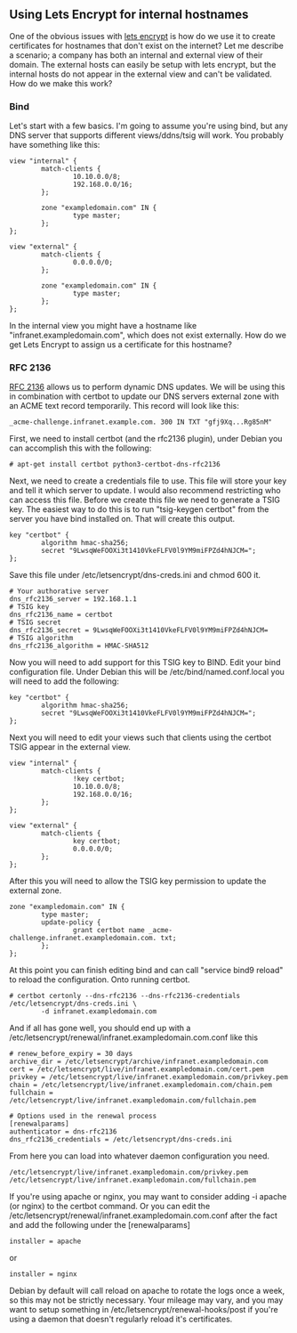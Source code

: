 ## Using Lets Encrypt for internal hostnames

One of the obvious issues with [lets encrypt](https://letsencrypt.org/) is how do we use it to create certificates for hostnames that don't exist on the internet?  Let me describe a scenario; a company has both an internal and external view of their
domain. The external hosts can easily be setup with lets encrypt, but the internal hosts do not appear in the external view and can't be validated. How do we make this work?  

### Bind

Let's start with a few basics. I'm going to assume you're using bind, but any DNS server that supports different views/ddns/tsig will work. You probably have something like this:

```
view "internal" {
        match-clients { 
                10.10.0.0/8;
                192.168.0.0/16;
        };

        zone "exampledomain.com" IN {
                type master;
        };
};

view "external" {
        match-clients {
                0.0.0.0/0;
        };

        zone "exampledomain.com" IN {
                type master;
        };
};
```

In the internal view you might have a hostname like "infranet.exampledomain.com", which does not exist externally. How do we get Lets Encrypt to assign us a certificate for this hostname?

### RFC 2136

[RFC 2136](https://en.wikipedia.org/wiki/Dynamic_DNS) allows us to perform dynamic DNS updates. We will be using this in combination with certbot to update our DNS servers external zone with an ACME text record temporarily. 
This record will look like this:

```
_acme-challenge.infranet.example.com. 300 IN TXT "gfj9Xq...Rg85nM"
```

First, we need to install certbot (and the rfc2136 plugin), under Debian you can accomplish this with the following:

```
# apt-get install certbot python3-certbot-dns-rfc2136
```

Next, we need to create a credentials file to use. This file will store your key and tell it which server to update. I would also recommend restricting who can access this file. Before we create this file we need
to generate a TSIG key. The easiest way to do this is to run "tsig-keygen certbot" from the server you have bind installed on. That will create this output.

```
key "certbot" {
        algorithm hmac-sha256;
        secret "9LwsqWeFOOXi3t1410VkeFLFV0l9YM9miFPZd4hNJCM=";
};
```

Save this file under /etc/letsencrypt/dns-creds.ini and chmod 600 it.

```
# Your authorative server
dns_rfc2136_server = 192.168.1.1
# TSIG key
dns_rfc2136_name = certbot
# TSIG secret
dns_rfc2136_secret = 9LwsqWeFOOXi3t1410VkeFLFV0l9YM9miFPZd4hNJCM=
# TSIG algorithm
dns_rfc2136_algorithm = HMAC-SHA512
```

Now you will need to add support for this TSIG key to BIND. Edit your bind configuration file. Under Debian this will be /etc/bind/named.conf.local you will need to add the following:

```
key "certbot" {
        algorithm hmac-sha256;
        secret "9LwsqWeFOOXi3t1410VkeFLFV0l9YM9miFPZd4hNJCM=";
};
```

Next you will need to edit your views such that clients using the certbot TSIG appear in the external view.

```
view "internal" {
        match-clients {
                !key certbot;
                10.10.0.0/8;
                192.168.0.0/16;
        };
};

view "external" {
        match-clients {
                key certbot;
                0.0.0.0/0;
        };
};
```

After this you will need to allow the TSIG key permission to update the external zone. 

```
zone "exampledomain.com" IN {
        type master;
        update-policy {
                grant certbot name _acme-challenge.infranet.exampledomain.com. txt;
        };
};
```


At this point you can finish editing bind and can call "service bind9 reload" to reload the configuration. Onto running certbot.

```
# certbot certonly --dns-rfc2136 --dns-rfc2136-credentials /etc/letsencrypt/dns-creds.ini \ 
        -d infranet.exampledomain.com
```

And if all has gone well, you should end up with a /etc/letsencrypt/renewal/infranet.exampledomain.com.conf like this

```
# renew_before_expiry = 30 days
archive_dir = /etc/letsencrypt/archive/infranet.exampledomain.com
cert = /etc/letsencrypt/live/infranet.exampledomain.com/cert.pem
privkey = /etc/letsencrypt/live/infranet.exampledomain.com/privkey.pem
chain = /etc/letsencrypt/live/infranet.exampledomain.com/chain.pem
fullchain = /etc/letsencrypt/live/infranet.exampledomain.com/fullchain.pem

# Options used in the renewal process
[renewalparams]
authenticator = dns-rfc2136
dns_rfc2136_credentials = /etc/letsencrypt/dns-creds.ini
```

From here you can load into whatever daemon configuration you need.

```
/etc/letsencrypt/live/infranet.exampledomain.com/privkey.pem
/etc/letsencrypt/live/infranet.exampledomain.com/fullchain.pem
```

If you're using apache or nginx, you may want to consider adding -i apache (or nginx) to the certbot command. Or you can edit the /etc/letsencrypt/renewal/infranet.exampledomain.com.conf after the fact and add the following under the [renewalparams]

```
installer = apache
```
or
```
installer = nginx
```

Debian by default will call reload on apache to rotate the logs once a week, so this may not be strictly necessary. Your mileage may vary, and you may want to setup something in /etc/letsencrypt/renewal-hooks/post if
you're using a daemon that doesn't regularly reload it's certificates.
